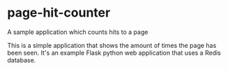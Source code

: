 # page-hit-counter
A sample application which counts hits to a page

This is a simple application that shows the amount of times
the page has been seen. It's an example Flask python web
application that uses a Redis database.
